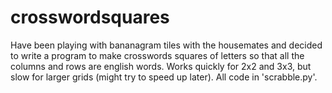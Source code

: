 # crosswordsquares

Have been playing with bananagram tiles with the housemates and decided to write a program to make crosswords squares of letters so that all the columns and rows are english words. Works quickly for 2x2 and 3x3, but slow for larger grids (might try to speed up later). All code in 'scrabble.py'. 

